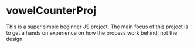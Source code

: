 # vowelCounterProj

This is a super simple beginner JS project. The main focus of this project is to get a hands on experience on how the process work behind, not the design.
